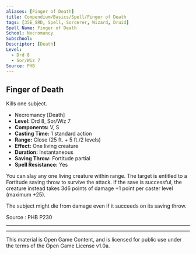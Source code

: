```yaml
---
aliases: [Finger of Death]
title: Compendium/Basics/Spell/Finger of Death
tags: [35E_SRD, Spell, Sorcerer, Wizard, Druid]
Spell Name: Finger of Death
School: Necromancy
Subschool: 
Descriptor: [Death]
Level:
  - Drd 8
  - Sor/Wiz 7
Source: PHB
---
```



## Finger of Death

Kills one subject.

*   Necromancy [Death]
*   **Level:** Drd 8, Sor/Wiz 7
*   **Components:** V, S
*   **Casting Time:** 1 standard action
*   **Range:** Close (25 ft. + 5 ft./2 levels)
*   **Effect:** One living creature
*   **Duration:** Instantaneous
*   **Saving Throw:** Fortitude partial
*   **Spell Resistance:** Yes

<p>You can slay any one living creature within range. The target is entitled to a Fortitude saving throw to survive the attack. If the save is successful, the creature instead takes 3d6 points of damage +1 point per caster level (maximum +25).</p><p>The subject might die from damage even if it succeeds on its saving throw.</p>

Source : PHB P230

---

---

This material is Open Game Content, and is licensed for public use under
the terms of the Open Game License v1.0a.
